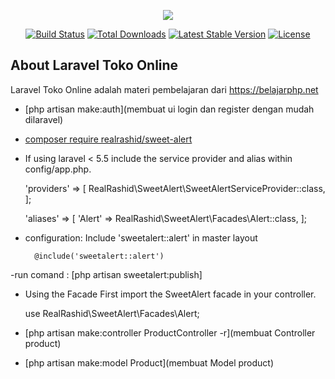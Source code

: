 <p align="center"><img src="https://laravel.com/assets/img/components/logo-laravel.svg"></p>

<p align="center">
<a href="https://travis-ci.org/laravel/framework"><img src="https://travis-ci.org/laravel/framework.svg" alt="Build Status"></a>
<a href="https://packagist.org/packages/laravel/framework"><img src="https://poser.pugx.org/laravel/framework/d/total.svg" alt="Total Downloads"></a>
<a href="https://packagist.org/packages/laravel/framework"><img src="https://poser.pugx.org/laravel/framework/v/stable.svg" alt="Latest Stable Version"></a>
<a href="https://packagist.org/packages/laravel/framework"><img src="https://poser.pugx.org/laravel/framework/license.svg" alt="License"></a>
</p>

## About Laravel Toko Online

Laravel Toko Online adalah materi pembelajaran dari https://belajarphp.net

- [php artisan make:auth](membuat ui login dan register dengan mudah dilaravel)
- [composer require realrashid/sweet-alert](https://realrashid.github.io/sweet-alert/install)

- If using laravel < 5.5 include the service provider and alias within config/app.php.

    'providers' => [
        RealRashid\SweetAlert\SweetAlertServiceProvider::class,
    ];

    'aliases' => [
        'Alert' => RealRashid\SweetAlert\Facades\Alert::class,
    ];

- configuration:
    Include 'sweetalert::alert' in master layout

        @include('sweetalert::alert')
-run comand :
        [php artisan sweetalert:publish]
- Using the Facade
    First import the SweetAlert facade in your controller.

    use RealRashid\SweetAlert\Facades\Alert;

- [php artisan make:controller ProductController -r](membuat Controller product)
- [php artisan make:model Product](membuat Model product)
